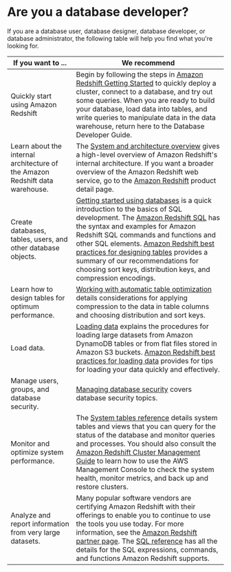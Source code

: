# Are you a database developer?<a name="c-who-should-use-this-guide"></a>

If you are a database user, database designer, database developer, or database administrator, the following table will help you find what you're looking for\.


| If you want to \.\.\. | We recommend | 
| --- | --- | 
|  <a name="c-other-resources"></a><a name="c-other-resources.title"></a>Quickly start using Amazon Redshift   |  Begin by following the steps in [Amazon Redshift Getting Started](https://docs.aws.amazon.com/redshift/latest/gsg/) to quickly deploy a cluster, connect to a database, and try out some queries\.  When you are ready to build your database, load data into tables, and write queries to manipulate data in the data warehouse, return here to the Database Developer Guide\.  | 
|  Learn about the internal architecture of the Amazon Redshift data warehouse\.  |  The [System and architecture overview](c_redshift_system_overview.md) gives a high\-level overview of Amazon Redshift's internal architecture\.  If you want a broader overview of the Amazon Redshift web service, go to the [Amazon Redshift](https://aws.amazon.com/redshift/) product detail page\.  | 
|  Create databases, tables, users, and other database objects\.  |  [Getting started using databases](c_intro_to_admin.md) is a quick introduction to the basics of SQL development\. The [Amazon Redshift SQL](c_redshift-sql.md) has the syntax and examples for Amazon Redshift SQL commands and functions and other SQL elements\.  [Amazon Redshift best practices for designing tables](c_designing-tables-best-practices.md) provides a summary of our recommendations for choosing sort keys, distribution keys, and compression encodings\.   | 
|  Learn how to design tables for optimum performance\.  |  [Working with automatic table optimization](t_Creating_tables.md) details considerations for applying compression to the data in table columns and choosing distribution and sort keys\.  | 
|  Load data\.  |  [Loading data](t_Loading_data.md) explains the procedures for loading large datasets from Amazon DynamoDB tables or from flat files stored in Amazon S3 buckets\. [Amazon Redshift best practices for loading data](c_loading-data-best-practices.md) provides for tips for loading your data quickly and effectively\.   | 
|  Manage users, groups, and database security\.  |  [Managing database security](r_Database_objects.md) covers database security topics\.   | 
|  Monitor and optimize system performance\.  |  The [System tables reference](cm_chap_system-tables.md) details system tables and views that you can query for the status of the database and monitor queries and processes\. You should also consult the [Amazon Redshift Cluster Management Guide](https://docs.aws.amazon.com/redshift/latest/mgmt/) to learn how to use the AWS Management Console to check the system health, monitor metrics, and back up and restore clusters\.  | 
|  Analyze and report information from very large datasets\.  |  Many popular software vendors are certifying Amazon Redshift with their offerings to enable you to continue to use the tools you use today\. For more information, see the [Amazon Redshift partner page](https://aws.amazon.com/redshift/partners/)\. The [SQL reference](cm_chap_SQLCommandRef.md) has all the details for the SQL expressions, commands, and functions Amazon Redshift supports\.  | 
